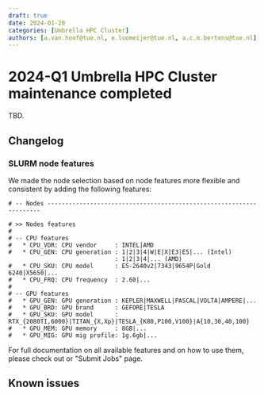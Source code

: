 ```yaml
---
draft: true
date: 2024-01-20
categories: [Umbrella HPC Cluster]
authors: [a.van.hoof@tue.nl, e.loomeijer@tue.nl, a.c.m.bertens@tue.nl]
---
```


# 2024-Q1 Umbrella HPC Cluster maintenance completed 

TBD.

<!-- more -->

## Changelog

### SLURM node features

We made the node selection based on node features more flexible and consistent by adding the following features:

```
# -- Nodes --------------------------------------------------------------------

# >> Nodes features
#
# -- CPU features
#   * CPU_VDR: CPU vendor     : INTEL|AMD
#   * CPU_GEN: CPU generation : 1|2|3|4|W|E|X|E3|E5|... (Intel)
                              : 1|2|3|4|... (AMD)
#   * CPU_SKU: CPU model      : E5-2640v2|7343|9654P|Gold 6240|X5650|...
#   * CPU_FRQ: CPU frequency  : 2.60|...
#
# -- GPU features
#   * GPU_GEN: GPU generation : KEPLER|MAXWELL|PASCAL|VOLTA|AMPERE|...
#   * GPU_BRD: GPU brand      : GEFORE|TESLA
#   * GPU_SKU: GPU model      : RTX_{2080TI,6000}|TITAN_{X,Xp}|TESLA_{K80,P100,V100}|A{10,30,40,100}
#   * GPU_MEM: GPU memory     : 8GB|...
#   * GPU_MIG: GPU mig profile: 1g.6gb|...
```

For full documentation on all available features and on how to use them, please check out or "Submit Jobs" page.

## Known issues
